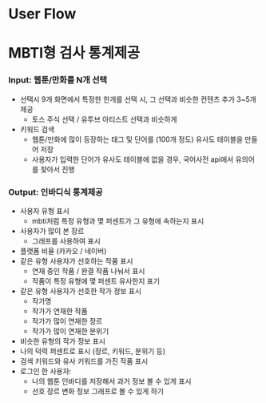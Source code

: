 # User Flow

# MBTI형 검사 통계제공

### Input: 웹툰/만화를 N개 선택

- 선택시 9개 화면에서 특정한 한개를 선택 시, 그 선택과 비슷한 컨텐츠 추가 3~5개 제공
  - 토스 주식 선택 / 유투브 아티스트 선택과 비슷하게
- 키워드 검색
  - 웹툰/만화에 많이 등장하는 태그 및 단어를 (100개 정도) 유사도 테이블을 만들어 저장
  - 사용자가 입력한 단어가 유사도 테이블에 없을 경우, 국어사전 api에서 유의어를 찾아서 진행

### Output: 인바디식 통계제공

- 사용자 유형 표시
  - mbti처럼 특정 유형과 몇 퍼센트가 그 유형에 속하는지 표시
- 사용자가 많이 본 장르
  - 그래프를 사용하여 표시
- 플랫폼 비율 (카카오 / 네이버)
- 같은 유형 사용자가 선호하는 작품 표시
  - 연재 중인 작품 / 완결 작품 나눠서 표시
  - 작품이 특정 유형에 몇 퍼센트 유사한지 표기
- 같은 유형 사용자가 선호한 작가 정보 표시
  - 작가명
  - 작가가 연재한 작품
  - 작가가 많이 연재한 장르
  - 작가가 많이 연재한 분위기
- 비슷한 유형의 작가 정보 표시
- 나의 덕력 퍼센트로 표시 (장르, 키워드, 분위기 등)
- 검색 키워드와 유사 키워드를 가진 작품 표시
- 로그인 한 사용자:
  - 나의 웹툰 인바디를 저장해서 과거 정보 볼 수 있게 표시
  - 선호 장르 변화 정보 그래프로 볼 수 있게 하기